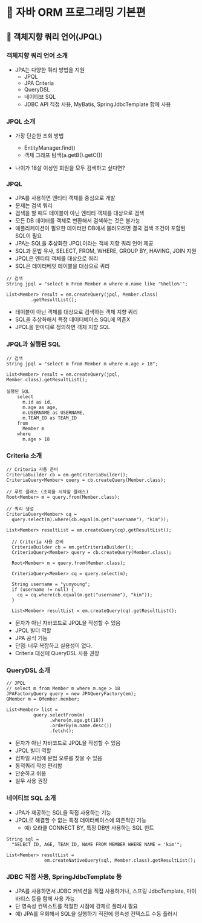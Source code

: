 # :book: 자바 ORM 프로그래밍 기본편

## :pushpin: 객체지향 쿼리 언어(JPQL)

### 객체지향 쿼리 언어 소개

- JPA는 다양한 쿼리 방법을 지원
  - JPQL
  - JPA Criteria
  - QueryDSL
  - 네이티브 SQL
  - JDBC API 직접 사용, MyBatis, SpringJdbcTemplate 함께 사용
  

### JPQL 소개

- 가장 단순한 조회 방법
  - EntityManager.find()
  - 객체 그래프 탐색(a.getB().getC())
  
- 나이가 18살 이상인 회원을 모두 검색하고 싶다면?


### JPQL 
- JPA를 사용하면 엔티티 객체를 중심으로 개발
- 문제는 검색 쿼리
- 검색을 할 때도 테이블이 아닌 엔티티 객체를 대상으로 검색
- 모든 DB 데이터를 객체로 변환해서 검색하는 것은 불가능
- 애플리케이션이 필요한 데이터만 DB에서 불러오려면 결국 검색 조건이 포함된 SQL이 필요
- JPA는 SQL을 추상화한 JPQL이라는 객체 지향 쿼리 언어 제공
- SQL과 문법 유사, SELECT, FROM, WHERE, GROUP BY, HAVING, JOIN 지원
- JPQL은 엔티티 객체를 대상으로 쿼리
- SQL은 데이터베잇 테이블을 대상으로 쿼리

```
// 검색
String jpql = "select m From Member m where m.name like '%hello%'";

List<Member> result = em.createQuery(jpql, Member.class)
         .getResultList(); 
```

- 테이블이 아닌 객체를 대상으로 검색하는 객체 지향 쿼리
- SQL을 추상화해서 특정 데이터베이스 SQL에 의존X
- JPQL을 한마디로 정의하면 객체 지향 SQL


### JPQL과 실행된 SQL

````
// 검색
String jpql = "select m from Member m where m.age > 18";

List<Member> result = em.createQuery(jpql, Member.class).getResultList();
````

````
실행된 SQL
    select 
      m.id as id,
      m.age as age,
      m.USERNAME as USERNAME,
      m.TEAM_ID as TEAM_ID
    from 
      Member m
    where
      m.age > 18
````

### Criteria 소개

```
// Criteria 사용 준비
CriteriaBuilder cb = em.getCriteriaBuilder();
CriteriaQuery<Member> query = cb.createQuery(Member.class);

// 루트 클래스 (조회를 시작할 클래스)
Root<Member> m = query.from(Member.class);

// 쿼리 생성 
CriteriaQuery<Member> cq =
  query.select(m).where(cb.equal(m.get("username"), "kim"));

List<Member> resultList = em.createQuery(cq).getResultList();
```

````
  // Criteria 사용 준비
  CriteriaBuilder cb = em.getCriteriaBuilder();
  CriteriaQuery<Member> query = cb.createQuery(Member.class);
            
  Root<Member> m = query.from(Member.class);

  CriteriaQuery<Member> cq = query.select(m);

  String username = "yunyoung";
  if (username != null) {
    cq = cq.where(cb.equal(m.get("username"), "kim"));
  }
  
  List<Member> resultList = em.createQuery(cq).getResultList();
````

- 문자가 아닌 자바코드로 JPQL을 작성할 수 있음
- JPQL 빌더 역할
- JPA 공식 기능
- 단점: 너무 복잡하고 실용성이 없다.
- Criteria 대신에 QueryDSL 사용 권장


### QueryDSL 소개

````
// JPQL
// select m from Member m where m.age > 18
JPAFactoryQuery query = new JPAQueryFactory(em);
QMember m = QMember.member;

List<Member> list =  
          query.selectFrom(m)
                .where(m.age.gt(18))
                .orderBy(m.name.desc())
                .fetch();
````

- 문자가 아닌 자바코드로 JPQL을 작성할 수 있음
- JPQL 빌더 역할
- 컴파일 시점에 문법 오류를 찾을 수 있음
- 동적쿼리 작성 편리함
- 단순하고 쉬움
- 실무 사용 권장 


### 네이티브 SQL 소개
- JPA가 제공하는 SQL을 직접 사용하는 기능
- JPQL로 해결할 수 없는 특정 데이터베이스에 의존적인 기능
  - 예) 오라클 CONNECT BY, 특정 DB만 사용하는 SQL 힌트
  
```
String sql =
  "SELECT ID, AGE, TEAM_ID, NAME FROM MEMBER WHERE NAME = 'kim'";

List<Member> resultList =
              em.createNativeQuery(sql, Member.class).getResultList();
```

### JDBC 직접 사용, SpringJdbcTemplate 등

- JPA를 사용하면서 JDBC 커넥션을 직접 사용하거나, 스프링 JdbcTemplate, 마이바티스 등을 함께 사용 가능
- 단 영속성 컨텍스트를 적절한 시점에 강제로 플러시 필요
- 예) JPA를 우회해서 SQL을 실행하기 직전에 영속성 컨텍스트 수동 플러시 